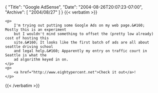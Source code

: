 {
  "Title": "Google AdSense",
  "Date": "2004-08-26T20:07:23-07:00",
  "Archive": [
    "2004/08/27"
  ]
}
{{< verbatim >}}

    <p>
        I'm trying out putting some Google Ads on my web page.&#160; Mostly this is an experiment
        but I wouldn't mind something to offset the (pretty low already) cost of hosting this
        site.&#160; It looks like the first batch of ads are all about seattle driving school
        and legal help.&#160; Apparently my entry on traffic court in Seattle is what the
        ad algorithm keyed in on. 
    </p>
    <p>
        <a href="http://www.eightypercent.net">Check it out</a>! 
    </p>

{{< /verbatim >}}
